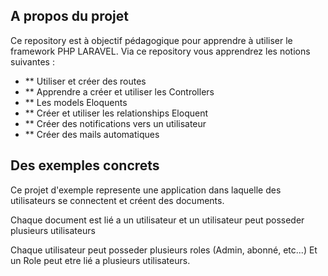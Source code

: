 ## A propos du projet

Ce repository est à objectif pédagogique pour apprendre à utiliser le framework PHP LARAVEL.
Via ce repository vous apprendrez les notions suivantes : 
- ** Utiliser et créer des routes
- ** Apprendre a créer et utiliser les Controllers
- ** Les models Eloquents
- ** Créer et utiliser les relationships Eloquent
- ** Créer des notifications vers un utilisateur
- ** Créer des mails automatiques

## Des exemples concrets

Ce projet d'exemple represente une application dans laquelle des utilisateurs se connectent
et créent des documents.

Chaque document est lié a un utilisateur et un utilisateur peut posseder plusieurs utilisateurs

Chaque utilisateur peut posseder plusieurs roles (Admin, abonné, etc...)
Et un Role peut etre lié a plusieurs utilisateurs.